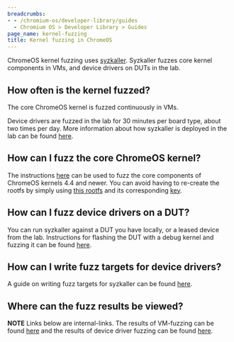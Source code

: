 ```yaml
---
breadcrumbs:
- - /chromium-os/developer-library/guides
  - Chromium OS > Developer Library > Guides
page_name: kernel-fuzzing
title: Kernel fuzzing in ChromeOS
---
```


ChromeOS kernel fuzzing uses [syzkaller](https://github.com/google/syzkaller/).
Syzkaller fuzzes core kernel components in VMs, and device drivers on
DUTs in the lab.

## How often is the kernel fuzzed?

The core ChromeOS kernel is fuzzed continuously in VMs.

Device drivers are fuzzed in the lab for 30 minutes per board type,
about two times per day. More information about how syzkaller is
deployed in the lab can be found [here](http://go/syzkaller-ctp-deployment).

## How can I fuzz the core ChromeOS kernel?

The instructions
[here](https://github.com/google/syzkaller/blob/HEAD/docs/linux/setup_ubuntu-host_qemu-vm_x86-64-kernel.md)
can be used to fuzz the core components of ChromeOS kernels 4.4 and newer.
You can avoid having to re-create the rootfs by simply using [this
rootfs](https://storage.googleapis.com/syzkaller/wheezy.img) and its
corresponding
[key](https://storage.googleapis.com/syzkaller/wheezy.img.key).

## How can I fuzz device drivers on a DUT?

You can run syzkaller against a DUT you have locally, or a leased device
from the lab. Instructions for flashing the DUT with a debug kernel and
fuzzing it can be found [here](http://go/syzkaller-leased-dut).

## How can I write fuzz targets for device drivers?

A guide on writing fuzz targets for syzkaller can be found
[here](http://go/writing-ctp-syz-desc).

## Where can the fuzz results be viewed?

**NOTE** Links below are internal-links.
The results of VM-fuzzing can be found [here](https://buganizer.corp.google.com/hotlists/733621)
and the results of device driver fuzzing can be found [here](https://buganizer.corp.google.com/hotlists/2610283).
